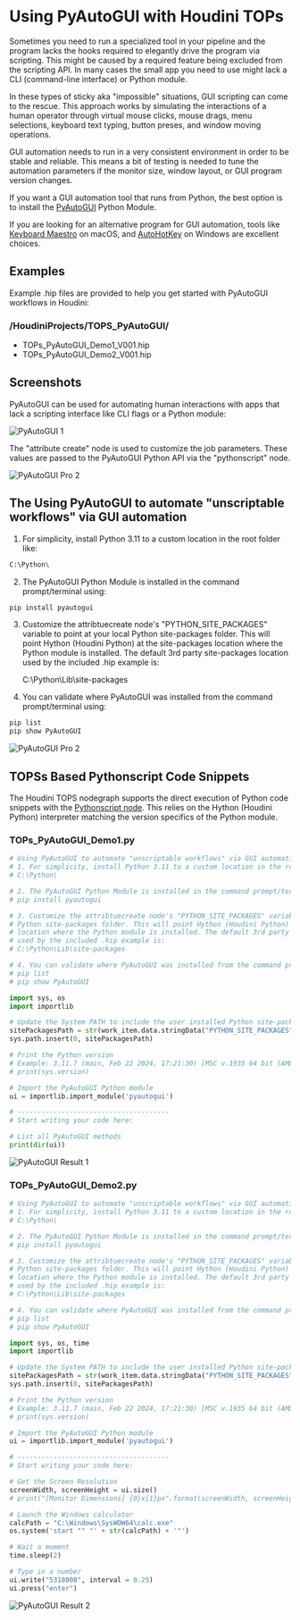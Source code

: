 # Using PyAutoGUI with Houdini TOPs

Sometimes you need to run a specialized tool in your pipeline and the program lacks the hooks required to elegantly drive the program via scripting. This might be caused by a required feature being excluded from the scripting API. In many cases the small app you need to use might lack a CLI (command-line interface) or Python module.

In these types of sticky aka "impossible" situations, GUI scripting can come to the rescue. This approach works by simulating the interactions of a human operator through virtual mouse clicks, mouse drags, menu selections, keyboard text typing, button preses, and window moving operations.

GUI automation needs to run in a very consistent environment in order to be stable and reliable. This means a bit of testing is needed to tune the automation parameters if the monitor size, window layout, or GUI program version changes.

If you want a GUI automation tool that runs from Python, the best option is to install the [PyAutoGUI](https://pyautogui.readthedocs.io/en/latest/) Python Module.

If you are looking for an alternative program for GUI automation, tools like [Keyboard Maestro](https://www.keyboardmaestro.com/main/) on macOS, and [AutoHotKey](https://www.autohotkey.com/) on Windows are excellent choices.

## Examples

Example .hip files are provided to help you get started with PyAutoGUI  workflows in Houdini:

### /HoudiniProjects/TOPS_PyAutoGUI/

- TOPs_PyAutoGUI_Demo1_V001.hip
- TOPs_PyAutoGUI_Demo2_V001.hip

## Screenshots

PyAutoGUI can be used for automating human interactions with apps that lack a scripting interface like CLI flags or a Python module:

![PyAutoGUI 1](Images/pyautogui.png)

The "attribute create" node is used to customize the job parameters. These values are passed to the PyAutoGUI Python API via the "pythonscript" node.

![PyAutoGUI Pro 2](Images/pyautogui_attributecreate.png)

## The Using PyAutoGUI to automate "unscriptable workflows" via GUI automation

1. For simplicity, install Python 3.11 to a custom location in the root folder like:

```bash
C:\Python\
```

2. The PyAutoGUI Python Module is installed in the command prompt/terminal using:

```bash
pip install pyautogui
```

3. Customize the attribtuecreate node's "PYTHON_SITE_PACKAGES" variable to point at your local Python site-packages folder. This will point Hython (Houdini Python) at the site-packages location where the Python module is installed. The default 3rd party site-packages location used by the included .hip example is:

    C:\Python\Lib\site-packages

4. You can validate where PyAutoGUI was installed from the command prompt/terminal using:

 ```bash
pip list
pip show PyAutoGUI
```

![PyAutoGUI Pro 2](Images/pyautogui_sitepackages.png)

## TOPSs Based Pythonscript Code Snippets

The Houdini TOPS nodegraph supports the direct execution of Python code snippets with the [Pythonscript node](https://www.sidefx.com/docs/houdini/nodes/top/pythonscript.html). This relies on the Hython (Houdini Python) interpreter matching the version specifics of the Python module.

### TOPs_PyAutoGUI_Demo1.py

```python
# Using PyAutoGUI to automate "unscriptable workflows" via GUI automation
# 1. For simplicity, install Python 3.11 to a custom location in the root folder like:
# C:\Python\

# 2. The PyAutoGUI Python Module is installed in the command prompt/terminal using:
# pip install pyautogui

# 3. Customize the attribtuecreate node's "PYTHON_SITE_PACKAGES" variable to point at your local
# Python site-packages folder. This will point Hython (Houdini Python) at the site-packages 
# location where the Python module is installed. The default 3rd party site-packages location 
# used by the included .hip example is:
# C:\Python\Lib\site-packages

# 4. You can validate where PyAutoGUI was installed from the command prompt/terminal using:
# pip list
# pip show PyAutoGUI

import sys, os
import importlib

# Update the System PATH to include the user installed Python site-package folder
sitePackagesPath = str(work_item.data.stringData("PYTHON_SITE_PACKAGES", 0))
sys.path.insert(0, sitePackagesPath)

# Print the Python version
# Example: 3.11.7 (main, Feb 22 2024, 17:21:30) [MSC v.1935 64 bit (AMD64)]
# print(sys.version)

# Import the PyAutoGUI Python module
ui = importlib.import_module('pyautogui')

# --------------------------------------
# Start writing your code here:

# List all PyAutoGUI methods
print(dir(ui))

```

![PyAutoGUI Result 1](Images/pyautogui_result1.png)

### TOPs_PyAutoGUI_Demo2.py

```python
# Using PyAutoGUI to automate "unscriptable workflows" via GUI automation
# 1. For simplicity, install Python 3.11 to a custom location in the root folder like:
# C:\Python\

# 2. The PyAutoGUI Python Module is installed in the command prompt/terminal using:
# pip install pyautogui

# 3. Customize the attribtuecreate node's "PYTHON_SITE_PACKAGES" variable to point at your local
# Python site-packages folder. This will point Hython (Houdini Python) at the site-packages 
# location where the Python module is installed. The default 3rd party site-packages location 
# used by the included .hip example is:
# C:\Python\Lib\site-packages

# 4. You can validate where PyAutoGUI was installed from the command prompt/terminal using:
# pip list
# pip show PyAutoGUI

import sys, os, time
import importlib

# Update the System PATH to include the user installed Python site-package folder
sitePackagesPath = str(work_item.data.stringData("PYTHON_SITE_PACKAGES", 0))
sys.path.insert(0, sitePackagesPath)

# Print the Python version
# Example: 3.11.7 (main, Feb 22 2024, 17:21:30) [MSC v.1935 64 bit (AMD64)]
# print(sys.version)

# Import the PyAutoGUI Python module
ui = importlib.import_module('pyautogui')

# --------------------------------------
# Start writing your code here:

# Get the Screen Resolution
screenWidth, screenHeight = ui.size()
# print("[Monitor Dimensions] {0}x{1}px".format(screenWidth, screenHeight))

# Launch the Windows calculator
calcPath = "C:\Windows\SysWOW64\calc.exe"
os.system('start "" "' + str(calcPath) + '"')

# Wait a moment
time.sleep(2)

# Type in a number
ui.write("5318008", interval = 0.25)
ui.press("enter")

```

![PyAutoGUI Result 2](Images/pyautogui_result2.png)

